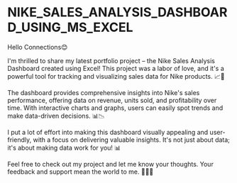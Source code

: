 # NIKE_SALES_ANALYSIS_DASHBOARD_USING_MS_EXCEL


Hello Connections😊

I'm thrilled to share my latest portfolio project – the Nike Sales Analysis Dashboard created using Excel! This project was a labor of love, and it's a powerful tool for tracking and visualizing sales data for Nike products. 📈💼

The dashboard provides comprehensive insights into Nike's sales performance, offering data on revenue, units sold, and profitability over time. With interactive charts and graphs, users can easily spot trends and make data-driven decisions. 📊📉

I put a lot of effort into making this dashboard visually appealing and user-friendly, with a focus on delivering valuable insights. It's not just about data; it's about making data work for you! 📊

Feel free to check out my project and let me know your thoughts. Your feedback and support mean the world to me. 🙌👨‍💻

